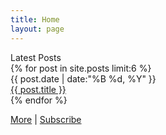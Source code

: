 ```yaml
---
title: Home
layout: page
---
```

<div class="page-title" id="latest-posts">Latest Posts</div>
<div class="archive-main">
  {% for post in site.posts limit:6 %}
    <div class="archive-item">
      <div class="archive-date">{{ post.date | date:"%B %d, %Y" }}</div>
      <div class="archive-title"><a href="{{ post.url | relative_url }}">{{ post.title }}</a></div>
    </div>
  {% endfor %}
</div>
<p class="archive-more">
  <a href="{{ "pages/archive.html" | relative_url }}">More</a> |
  <a href="{{ "/feed.xml" | relative_url }}">Subscribe</a>
</p>
